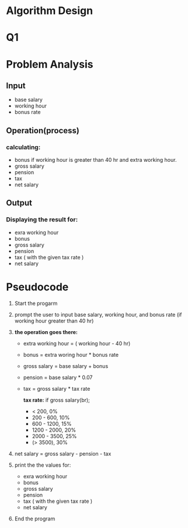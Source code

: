 # Algorithm Design

# Q1
# Problem Analysis
## Input 
* base salary
* working hour
* bonus rate 
## Operation(process)
   ### calculating:
   * bonus  if working hour is greater than 40 hr and extra working hour.
   * gross salary
   * pension
   * tax
   * net salary
## Output
   ### Displaying the result for:
   * exra working hour
   * bonus 
   * gross salary
   * pension
   * tax ( with the given tax rate )
   * net salary 
  # Pseudocode
  1. Start the progarm
  2. prompt the user to input base salary, working hour, and bonus rate (if working hour greater than 40 hr)
  3. **the operation goes there:**  
   
      * extra working hour = ( working hour - 40 hr)
      * bonus = extra woring hour * bonus rate
      * gross salary = base salary + bonus
      * pension = base salary * 0.07
      * tax = gross salary * tax rate
  
        **tax rate:** if gross salary(br);

        * < 200, 0%
        * 200 - 600, 10%
        * 600 - 1200, 15%
        * 1200 - 2000, 20%
        * 2000 - 3500, 25%
        * (> 3500), 30%
  4. net salary = gross salary - pension - tax
  5. print the the values for:

      * exra working hour
      * bonus 
      * gross salary
      * pension
      * tax ( with the given tax rate )
      * net salary
  6.  End the program


